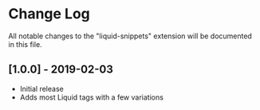 # Change Log
All notable changes to the "liquid-snippets" extension will be documented in this file.

## [1.0.0] - 2019-02-03
- Initial release
- Adds most Liquid tags with a few variations